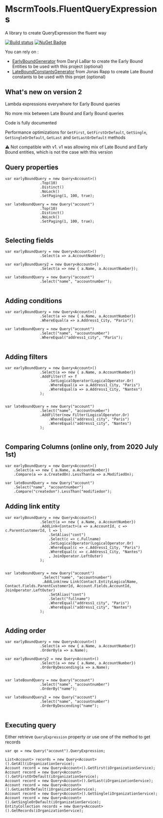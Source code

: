 # MscrmTools.FluentQueryExpressions
A library to create QueryExpression the fluent way

[![Build status](https://ci.appveyor.com/api/projects/status/lyre23w2ccnnyayr?svg=true)](https://ci.appveyor.com/project/MscrmTools/mscrmtools-fluentqueryexpressions) [![NuGet Badge](https://buildstats.info/nuget/MscrmTools.FluentQueryExpressions)](https://www.nuget.org/packages/MscrmTools.FluentQueryExpressions)

You can rely on :
- [EarlyBoundGenerator](https://github.com/daryllabar/DLaB.Xrm.XrmToolBoxTools) from Daryl LaBar to create the Early Bound Entities to be used with this project (optional)
- [LateBoundConstantsGenerator](https://github.com/rappen/LateboundConstantsGenerator) from Jonas Rapp to create Late Bound constants to be used with this projet (optional)

## What's new on version 2

Lambda expressions everywhere for Early Bound queries

No more mix between Late Bound and Early Bound queries

Code is fully documented

Performance optimizations for `GetFirst`, `GetFirstOrDefault`, `GetSingle`, `GetSingleOrDefault`, `GetLast` and `GetLastOrDefault` methods

⚠ Not compatible with v1. v1 was allowing mix of Late Bound and Early Bound entities, which is not the case with this version

## Query properties

```
var earlyBoundQuery = new Query<Account>()
                .Top(10)
                .Distinct()
                .NoLock()
                .SetPaging(1, 100, true);      
                
var lateBoundQuery = new Query("account")
                .Top(10)
                .Distinct()
                .NoLock()
                .SetPaging(1, 100, true);     
                
```

## Selecting fields

```
var earlyBoundQuery = new Query<Account>()
                .Select(a => a.AccountNumber);
                
var earlyBoundQuery2 = new Query<Account>()
                .Select(a => new { a.Name, a.AccountNumber});
                
var lateBoundQuery = new Query("account")
                .Select("name", "accountnumber");
                
```

## Adding conditions

```
var earlyBoundQuery = new Query<Account>()
                .Select(a => new { a.Name, a.AccountNumber})
                .WhereEqual(a => a.Address1_City, "Paris");
                
var lateBoundQuery = new Query("account")
                .Select("name", "accountnumber")
                .WhereEqual("address1_city", "Paris");
                
```

## Adding filters

```
var earlyBoundQuery = new Query<Account>()
                .Select(a => new { a.Name, a.AccountNumber})
                .AddFilter(f => f
                    .SetLogicalOperator(LogicalOperator.Or)
                    .WhereEqual(a => a.Address1_City, "Paris")
                    .WhereEqual(a => a.Address1_City, "Nantes")
                );
                
                
var lateBoundQuery = new Query("account")
                .Select("name", "accountnumber")
                .AddFilter(new Filter(LogicalOperator.Or)
                    .WhereEqual("address1_city", "Paris")
                    .WhereEqual("address1_city", "Nantes")
                );
                
```

## Comparing Columns (online only, from 2020 July 1st)
```
var earlyBoundQuery = new Query<Account>()
    .Select(a => new { a.Name, a.AccountNumber})
    .Compare(a => a.CreatedOn).LessThan(a => a.ModifiedOn);

var lateBoundQuery = new Query("account")
    .Select("name", "accountnumber")
    .Compare("createdon").LessThan("modifiedon");
```

## Adding link entity

```
var earlyBoundQuery = new Query<Account>()
                .Select(a => new { a.Name, a.AccountNumber})
                .AddLink<Contact>(a => a.AccountId, c => c.ParentCustomerId, l => l
                    .SetAlias("cont")
                    .Select(c => c.Fullname)
                    .SetLogicalOperator(LogicalOperator.Or)
                    .WhereEqual(c => c.Address1_City, "Paris")
                    .WhereEqual(c => c.Address1_City, "Nantes")
                    , JoinOperator.LeftOuter)
                );
                
                
var lateBoundQuery = new Query("account")
                 .Select("name", "accountnumber")
                 .AddLink(new Link(Contact.EntityLogicalName, Contact.Fields.ParentCustomerId, Account.Fields.AccountId, JoinOperator.LeftOuter)
                    .SetAlias("cont")
                    .Select("fullname")
                    .WhereEqual("address1_city", "Paris")
                    .WhereEqual("address1_city", "Nantes")
                );
                
```

## Adding order

```
var earlyBoundQuery = new Query<Account>()
                .Select(a => new { a.Name, a.AccountNumber})
                .OrderBy(a => a.Name);
                
var earlyBoundQuery2 = new Query<Account>()
                .Select(a => new { a.Name, a.AccountNumber})
                .OrderByDescending(a => a.Name);
                
                
var lateBoundQuery = new Query("account")
                .Select("name", "accountnumber")
                .OrderBy("name");
                
var lateBoundQuery2 = new Query("account")
                .Select("name", "accountnumber")
                .OrderByDescending("name");
                
```

## Executing query

Either retrieve ```QueryExpression``` property or use one of the method to get records

```
var qe = new Query("account").QueryExpression;

List<Account> records = new Query<Account>().GetAll(iOrganizationService);
Account record = new Query<Account>().GetFirst(iOrganizationService);
Account record = new Query<Account>().GetFirstOrDefault(iOrganizationService);
Account record = new Query<Account>().GetLast(iOrganizationService);
Account record = new Query<Account>().GetLastOrDefault(iOrganizationService);
Account record = new Query<Account>().GetSingle(iOrganizationService);
Account record = new Query<Account>().GetSingleOrDefault(iOrganizationService);
EntityCollection records = new Query<Account>().GetRecords(iOrganizationService);

```
